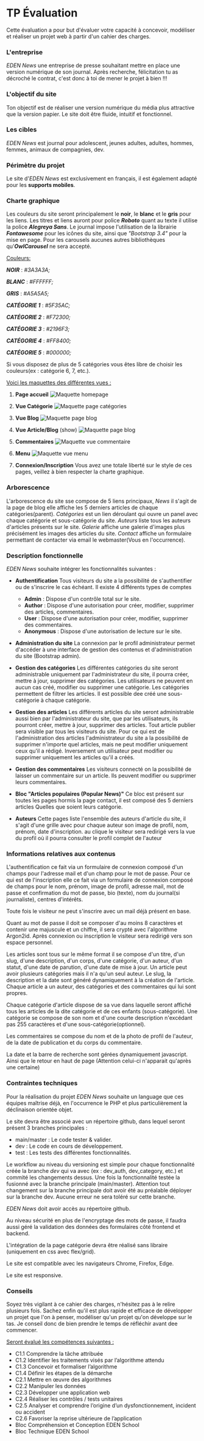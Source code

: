# TP Évaluation

Cette évaluation a pour but d'évaluer votre capacité à concevoir, modéliser et réaliser un projet web à partir d'un cahier des charges.

### L'entreprise
*EDEN News* une entreprise de presse souhaitant mettre en place une version numérique de son journal. Après recherche, félicitation tu as décroché le contrat, c'est donc à toi de mener le projet à bien !!!

### L'objectif du site
Ton objectif est de réaliser une version numérique du média plus attractive que la version papier. Le site doit être fluide, intuitif et fonctionnel.

### Les cibles
*EDEN News* est journal pour adolescent, jeunes adultes, adultes, hommes, femmes, animaux de compagnies, dev.

### Périmètre du projet
Le site d'*EDEN News* est exclusivement en français, il est également adapté pour les **supports mobiles**.

###  Charte graphique
Les couleurs du site seront principalement le **noir**, le **blanc** et le **gris** pour les liens. Les titres et liens auront pour police ***Roboto*** quant au texte il utilise la police ***Alegreya Sans***.
Le journal impose l'utilisation de la librairie ***Fontawesome*** pour les icônes du site, ainsi que *"Bootstrap 3.4"* pour la mise en page. Pour les carousels aucunes autres bibliothèques qu’***OwlCarousel*** ne sera accepté.

<ins>Couleurs:</ins>

***NOIR*** : *#3A3A3A;*

***BLANC*** : *#FFFFFF;*

***GRIS*** : *#A5A5A5;*

***CATÉGORIE 1*** : *#5F35AC;*

***CATÉGORIE 2*** : *#F72300;*

***CATÉGORIE 3*** : *#2196F3;*

***CATÉGORIE 4*** : *#FF8400;*

***CATÉGORIE 5*** : *#000000;*

Si vous disposez de plus de 5 catégories vous êtes libre de choisir les couleurs(ex : catégorie 6, 7, etc.).

<ins>Voici les maquettes des différentes vues :</ins>
 1. **Page accueil**
  ![Maquette homepage](img/fullpage.png)
   
 2. **Vue Catégorie**
   ![Maquette page catégories](img/fullpage2.png)
    
 3. **Vue Blog**
   ![Maquette page blog](img/fullpage3.png)
    
 4. **Vue Article/Blog** (show)
   ![Maquette page blog](img/fullpage4.png)
    
 5. **Commentaires**
   ![Maquette vue commentaire](img/comments.png)
    
 6. **Menu**
   ![Maquette vue menu](img/menudropdown.png)
    
 7. **Connexion/Inscription**
  Vous avez une totale liberté sur le style de ces pages, veillez à bien respecter la charte graphique.
  
   
### Arborescence
L'arborescence du site sse compose de 5 liens principaux, *News* il s'agit de la page de blog elle affiche les 5 derniers articles de chaque catégories(parent). *Catégories* est un lien déroulant qui ouvre un panel avec chaque catégorie et sous-catégorie du site. *Auteurs* liste tous les auteurs d'articles présents sur le site. *Galerie* affiche une galerie d'images plus précisément les images des articles du site. *Contact* affiche un formulaire permettant de contacter via email le webmaster(Vous en l'occurrence).

### Description fonctionnelle
*EDEN News* souhaite intégrer les fonctionnalités suivantes :
 - **Authentification**
   Tous visiteurs du site a la possibilité de s'authentifier ou de s'inscrire le cas échéant. Il existe 4 différents types de comptes
    - **Admin** : Dispose d'un contrôle total sur le site.
    - **Author** : Dispose d'une autorisation pour créer, modifier, supprimer des articles, commentaires.
    - **User** : Dispose d'une autorisation pour créer, modifier, supprimer des commentaires.
    - **Anonymous** : Dispose d'une autorisation de lecture sur le site.

 
- **Administration du site**
  La connexion par le profil administrateur permet d'accéder à une interface de gestion des contenus et d'administration du site (Bootstrap admin).


 - **Gestion des catégories**
   Les différentes catégories du site seront administrable uniquement par l'administrateur du site, il pourra créer, mettre à jour, supprimer des catégories. Les utilisateurs ne peuvent en aucun cas créé, modifier ou supprimer une catégorie. Les catégories permettent de filtrer les articles. Il est possible dee créé une sous-catégorie à chaque catégorie.

 
 - **Gestion des articles**
   Les différents articles du site seront administrable aussi bien par l'administrateur du site, que par les utilisateurs, ils pourront créer, mettre à jour, supprimer des articles. Tout article publier sera visible par tous les visiteurs du site. Pour ce qui est de l'administration des articles l'administrateur du site a la possibilité de supprimer n'importe quel articles, mais ne peut modifier uniquement ceux qu'il a rédigé. Inversement un utilisateur peut modifier ou supprimer uniquement les articles qu'il a créés.

  
 - **Gestion des commentaires**
  Les visiteurs connecté on la possibilité de laisser un commentaire sur un article. Ils peuvent modifier ou supprimer leurs commentaires.

   
 - **Bloc "Articles populaires (Popular News)"**
  Ce bloc est présent sur toutes les pages hormis la page contact, il est composé des 5 derniers articles Quelles que soient leurs catégorie.

   
 - **Auteurs**
  Cette pages liste l'ensemble des auteurs d'article du site, il s'agit d'une grille avec pour chaque auteur son image de profil, nom, prénom, date d'inscription. au clique le visiteur sera redirigé vers la vue du profil où il pourra consulter le profil complet de l'auteur


### Informations relatives aux contenus
L'authentification ce fait via un formulaire de connexion composé d'un champs pour l'adresse mail et d'un champ pour le mot de passe. Pour ce qui est de l'inscription elle ce fait via un formulaire de connexion composé de champs pour le nom, prénom, image de profil, adresse mail, mot de passe et confirmation du mot de passe, bio (texte), nom du journal(si journaliste), centres d'intérêts.

Toute fois le visiteur ne peut s'inscrire avec un mail déjà présent en base.

Quant au mot de passe il doit se composer d'au moins 8 caractères et contenir une majuscule et un chiffre, il sera crypté avec l'algorithme Argon2id.
Après connexion ou inscription le visiteur sera redirigé vers son espace personnel.

Les articles sont tous sur le même format il se compose d'un titre, d'un slug, d'une description, d'un corps, d'une catégorie, d'un auteur, d'un statut, d'une date de parution, d'une date de mise à jour. Un article peut avoir plusieurs catégories mais il n'a qu'un seul auteur. Le slug, la description et la date sont généré dynamiquement à la création de l'article. Chaque article a un auteur, des catégories et des commentaires qui lui sont propres.

Chaque catégorie d'article dispose de sa vue dans laquelle seront affiché tous les articles de la dite catégorie et de ces enfants (sous-catégorie). Une catégorie se compose de son nom et d'une courte description n'excédant pas 255 caractères et d'une sous-catégorie(optionnel).

Les commentaires se compose du nom et de la photo de profil de l'auteur, de la date de publication et du corps du commentaire.

La date et la barre de recherche sont gérées dynamiquement javascript. Ainsi que le retour en haut de page (Attention celui-ci n'apparait qu'après une certaine)

### Contraintes techniques
Pour la réalisation du projet *EDEN News* souhaite un language que ces équipes maîtrise déjà, en l'occurrence le PHP et plus particulièrement la déclinaison orientée objet.

Le site devra être associé avec un répertoire github, dans lequel seront présent 3 branches principales :
 - main/master : Le code tester & valider.
 - dev : Le code en cours de développement.
 - test : Les tests des différentes fonctionnalités.

Le workflow au niveau du versioning est simple pour chaque fonctionnalité créée la branche *dev* qui va avec (ex : dev_auth, dev_category, etc.) et commité les changements dessus. Une fois la fonctionnalité testée la fusionné avec la branche principale (main/master).
Attention tout changement sur la branche principale doit avoir été au préalable déployer sur la branche dev. Aucune erreur ne sera toléré sur cette branche.

*EDEN News* doit avoir accès au répertoire github.

Au niveau sécurité en plus de l'encryptage des mots de passe, il faudra aussi géré la validation des données des formulaires côté frontend et backend.

L'intégration de la page catégorie devra être réalisé sans libraire (uniquement en css avec flex/grid).

Le site est compatible avec les navigateurs Chrome, Firefox, Edge.

Le site est responsive.

### Conseils
Soyez très vigilant à ce cahier des charges, n'hésitez pas à le relire plusieurs fois. Sachez enfin qu'il est plus rapide et efficace de développer un projet que l'on à penser, modéliser qu'un projet qu'on développe sur le tas. Je conseil donc de bien prendre le temps de réfléchir avant dee commencer.

<ins>Seront évalué les compétences suivantes :</ins>
 - C1.1 Comprendre la tâche attribuée
 - C1.2 Identifier les traitements visés par l’algorithme attendu
 - C1.3 Concevoir et formaliser l’algorithme
 - C1.4 Définir les étapes de la démarche
 - C2.1 Mettre en œuvre des algorithmes
 - C2.2 Manipuler les données
 - C2.3 Développer une application web
 - C2.4 Réaliser les contrôles / tests unitaires
 - C2.5 Analyser et comprendre l’origine d’un dysfonctionnement, incident ou accident
 - C2.6 Favoriser la reprise ultérieure de l’application
 - Bloc Compréhension et Conception EDEN School
 - Bloc Technique EDEN School